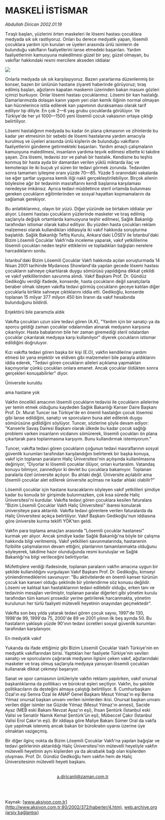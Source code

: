 # MASKELİ İSTİSMAR

*Abdullah Dirican 2002.01.19*

<div>
 <p class="spot">
  Tıraşlı başları, yüzlerini örten maskeleri ile lösemi hastası çocuklara medyada sık sık rastlıyoruz. Onları bu derece medyatik yapan, lösemili çocuklara yardım için kurulan ve üyeleri arasında ünlü isimlerin de bulunduğu vakıfların faaliyetlerini lanse etmedeki başarıları. Yardım faaliyetlerinin kamuoyuna maledilmesi güzel bir şey; güzel olmayan, bu vakıflar hakkındaki resmi mercilere akseden iddialar
 </p>
 <p class="metin">
 </p>
 <img border="0" src="/web/20020523023926im_/http://www.aksiyon.com.tr/2002/372/resimler/maske.jpg"/>
 <p class="metin">
  Onlarla medyada sık sık karşılaşıyoruz. Bazen yararlarına düzenlenmiş bir konser, bazen bir ünlünün hastane ziyareti haberinde görüyoruz; tıraş edilmiş başları, ağızlarını kapatan maskenin üzerinden bakan masum gözleri içimizi burkuyor. Onlar lösemi hastası çocuklarımız. Lösemi bir kan hastalığı. Damarlarımızda dolaşan kanın yapım yeri olan kemik iliğinin normal olmayan kan hücrelerince istila edilerek kan yapımının duraksaması olarak tarif ediliyor tıp diliyle. En çok 2—6 yaş grubu çocuklarda görülüyor. Ve Türkiye'de her yıl 1000—1500 yeni lösemili çocuk vakasının ortaya çıktığı belirtiliyor.
 </p>
 <p class="metin">
  Lösemi hastalığının medyada bu kadar ön plana çıkmasının ve zihinlerde bu kadar yer etmesinin bir sebebi de lösemi hastalarına yardım amacıyla kurulmuş ve üyeleri arasında ünlü kişilerin de bulunduğu vakıfların faaliyetlerini gündeme getirmekteki başarıları. Yardım amaçlı çalışmaların kamuoyuna maledilmesi, insanların yardıma teşvik edilmesi elbette ki takdire şayan. Zira lösemi, tedavisi zor ve pahalı bir hastalık. Kendisine bu teşhis konmuş bir hasta ayda bir damardan verilen yüklü miktarda ilaç ve kemoterapi ile iki buçuk yıl süren bir tedavi görmek zorunda. Tedaviden sonra tamamen iyileşme oranı yüzde 70—85. Yüzde 5 oranındaki vakalarda ise eğer şartlar uygunsa kemik iliği nakli gerçekleştirilebiliyor. Birçok ailenin böylesine ağır bir tedavinin masraflarını kendi başlarına karşılaması neredeyse imkânsız. Ayrıca tedavi müddetince steril ortamda bulunması gereken çocukların eğitimlerinden ve sosyal hayattan kopmamalarını da sağlamak gerekiyor.
 </p>
 <p class="metin">
  Bu anlattıklarımız, olayın bir yüzü. Diğer yüzünde ise birtakım iddialar yer alıyor. Lösemi hastası çocukların yüzlerinde maskeler ve tıraş edilmiş saçlarıyla değişik ortamlarda kamuoyuna teşhir edilmesi, Sağlık Bakanlığı tarafından istismar olarak kabul ediliyor. Bu yüzden hasta çocukları reklam malzemesi olarak kullandıkları iddiasıyla iki vakıf hakkında soruşturma başlatıldı. Sağlık Bakanlığı Teftiş Kurulu, Ankara'daki LÖSEV ile  İstanbul'daki Bizim Lösemili Çocuklar Vakfı'nda inceleme yaparak, vakıf yetkililerine lösemili çocukları neden teşhir ettiklerini ve topladıkları bağışları nerelere harcadıklarını sordu.
 </p>
 <p class="metin">
  İstanbul'daki Bizim Lösemili Çocuklar Vakfı hakkında açılan soruşturmada 14 Nisan 2001 tarihinde Mydanoss Showland'da yapılan gecede lösemi hastası çocukların sahneye çıkartılarak duygu sömürüsü yapıldığına dikkat çekildi ve vakıf yetkililerinden savunma alındı. Vakıf Başkanı Prof. Dr. Gündüz Gedikoğlu verdiği  ifadede, konserde, hasta çocukların değil sanatçılarla beraber olmak isteyen vakıfta tedavi görmüş çocukların geceye katılan diğer çocuklarla birlikte sahneye çıktıklarını iddia etti. Gedikoğlu, konserde toplanan 15 milyar 377 milyon 450 bin liranın da vakıf hesabında bulunduğunu bildirdi.
 </p>
 <p class="metin">
  Enjektörü bile paramızla aldık
 </p>
 <p class="metin">
  Vakıfta çocukları uzun süre tedavi gören (A.K),  "Yardım için bir sanatçı ya da sporcu geldiği zaman çocuklar odalarından alınarak medyanın karşısına çıkarılıyor. Hasta babalarının bile her zaman giremediği steril odalardan çocuklar çıkarılarak medyaya karşı kullanılıyor" diyerek çocukların istismar edildiğini doğruluyor.
 </p>
 <p class="metin">
  Kızı vakıfta tedavi gören başka bir kişi (E.O), vakfın kendilerine yardım etmesi bir yana enjektör ve eldiven gibi malzemeleri bile parayla aldıklarını iddia ederek, "Tedavi gören çocukların aileleri açıklama yapmaktan kaçınıyorlar çünkü çocukları onlara emanet. Ancak çocuklar öldükten sonra gerçekleri konuşabilirler" diyor.
 </p>
 <p class="metin">
  Üniversite kuruldu
 </p>
 <p class="metin">
  ama hastane yok
 </p>
 <p class="metin">
  Vakfın öncelikli amacının lösemili çocukların tedavisi ile çocukların ailelerine yer temin etmek olduğunu kaydeden Sağlık Bakanlığı Kanser Daire Başkanı Prof. Dr. Murat Tuncer ise Türkiye'de en önemli hastalığın çocuk lösemisi gibi lanse edildiğini, sanatçı ve sporcuların buna alet edilerek duygu sömürüsüne gidildiğini söylüyor. Tuncer, sözlerine şöyle devam ediyor: "Kanserle Savaş Dairesi Başkanı olarak ülkede bu kadar çocuk sağlığı problemi varken insanların vicdanını sömürerek, lösemili çocukları ön plana çıkartarak para toplanmasına karşıyım. Bunu kullandırmak istemiyorum."
 </p>
 <p class="metin">
  Tuncer, vakıfta tedavi gören çocukların çoğunun tedavi masraflarının sosyal güvenlik kurumları tarafından karşılandığını belirterek bir başka konuya, vakıf için toplanan paraların Haliç Üniversitesi'nin açılışında kullanılmasına değiniyor; "Diyorlar ki lösemili çocuklar ölüyor, onları kurtaralım. Vatandaş konuyu bilmiyor, zannediyor ki devlet bu çocuklara  bakamıyor. Toplanan paralarla özel üniversite açılıyor. Bu ahlaki değil. Üniversite açılabilir ama lösemili çocuklar alet edilerek üniversite açılması ne kadar ahlaki olabilir?"
 </p>
 <p class="metin">
  Lösemili çocuklar için hastane kuracaklarını söyleyen vakıf yetkilileri şimdiye kadar bu konuda bir girişimde bulunmazken, çok kısa sürede Haliç Üniversitesi'ni kurdular. Vakıfta tedavi gören çocuklara kesilen faturalara "Bizim Lösemili Çocuklar Vakfı Haliç Üniversitesi" ibaresi konularak üniversiteye para aktarıldı. Vakıfta tedavi görenlere verilen faturalarda da Haliç Üniversitesi açıkça belirtiliyor. Vakıf Başkanı Gedikoğlu'nun iddiasına göre üniversite kurma teklifi YÖK'ten geldi.
 </p>
 <p class="metin">
  Vakfın para toplama amaçları arasında  "Lösemili çocuklar hastanesi" kurmak yer alıyor. Ancak şimdiye kadar Sağlık Bakanlığı'na böyle bir çalışma hakkında bilgi verilmemiş. Vakıf yetkilileri savunmalarında, hastanenin fizibilite çalışmalarının devam ettiğini, planlarının tamamlanmakta olduğunu söyleyerek, takdime hazır olunduğunda resmi kuruluşlar ve Sağlık Bakanlığı'na bilgi verileceğini belirtiyorlar.
 </p>
 <p class="metin">
  Müfettişlere verdiği ifadesinde, toplanan paraların vakfın amacına uygun bir şekilde kullanıldığını vurgulayan Vakıf Başkanı Prof. Dr. Gedikoğlu, kimseyi yönlendirmediklerini savunuyor: "Bu aktivitelerde en önemli kanser türünün çocuk kan kanseri olduğu şeklinde bir yönlendirme söz konusu değildir. Lösemi ve kalıtsal kan hastalıklarının tedavi edilebilir olduğu, erken tanı ve tedavinin mesajları verilmiştir, toplanan paralar diğerleri gibi yönetim kurulu tarafından tüm kanuni prosedür yerine getirilerek harcanmakta, yönetim kurulunun her türlü faaliyeti mütevelli heyetinin onayından geçmektedir".
 </p>
 <p class="metin">
  Vakıfta son beş yılda yatarak tedavi gören çocuk sayısı, 1997'de 130, 1998'de 99, 1999'da 75, 2000'de 89 ve 2001 yılının ilk beş ayında 50. Bu hastaların yaklaşık yüzde 90'ının tedavi ücretleri sosyal güvenlik kurumları tarafından karşılanıyor.
 </p>
 <p class="metin">
  En medyatik vakıf
 </p>
 <p class="metin">
  Yukarıda da ifade ettiğimiz gibi Bizim Lösemili Çocuklar Vakfı Türkiye'nin en medyatik vakıflarından birisi. Yaptıkları her faaliyete Türkiye'nin sevilen sanatçı ve sporcularını çağırarak medyanın ilgisini çeken vakıf, ağızlarındaki maskeler ve tıraş olmuş saçlarıyla medyaya yansıyan lösemili çocukları kullanarak dikkat çekmeyi başarıyor.
 </p>
 <p class="metin">
  Sanat ve spor camiasının ünlüleriyle vakfın reklamı yapılırken, vakıf onursal başkanlıklarına da politikacı ve bürokrat eşleri seçiliyor. Vakfın, bu şekilde politikacıların da desteğini almaya çalıştığı belirtiliyor. 8. Cumhurbaşkanı Özal'ın eşi Semra Özal ile ANAP Genel Başkanı Mesut Yılmaz'ın eşi Berna Yılmaz onursal başkan unvanı verilen isimlerden ikisi. Onursal başkan unvanı verilen diğer isimler ise Güzide Yılmaz (Mesut Yılmaz'ın annesi), Sacide Ayaz (MEB eski Bakanı Nevzat Ayaz'ın eşi), İhsan Şentürk (İstanbul eski Valisi ve Senatör Namık Kemal Şentürk'ün eşi), Mübeccel Çakır (İstanbul Valisi Erol Çakır'ın eşi). Bir iddiaya göre Maliye Bakanı Sümer Oral da vakfa üye yapılmak istenmiş ancak bakan bir bürokratın uyarısı üzerine üye olmaktan vazgeçmiş.
 </p>
 <p class="metin">
  Bir diğer ilginç nokta da Bizim Lösemili Çocuklar Vakfı'na yapılan bağışlar ve tedavi gelirlerinin aktarıldığı Haliç Üniversitesi'nin mütevelli heyetiyle vakfın mütevelli heyetinin aynı kişilerden ya da akrabalık bağı olan kişilerden oluşması. Prof. Dr. Gündüz Gedikoğlu hem vakfın hem de Haliç Üniversitesinin mütevelli heyeti başkanı.
 </p>
 <br/>
 <center>
  <a class="anaorta" href="http://web.archive.org/web/20020523023926/mailto:a.diricanli@zaman.com.tr">
   a.diricanli@zaman.com.tr
  </a>
 </center>
 <br/>
 <br/>
 <br/>
</div>

Kaynak: [www.aksiyon.com.tr](http://www.aksiyon.com.tr:80/2002/372/haberler/4.htm), [web.archive.org (arşiv bağlantısı)](http://web.archive.org/web/20020523023926/http://www.aksiyon.com.tr:80/2002/372/haberler/4.htm)
